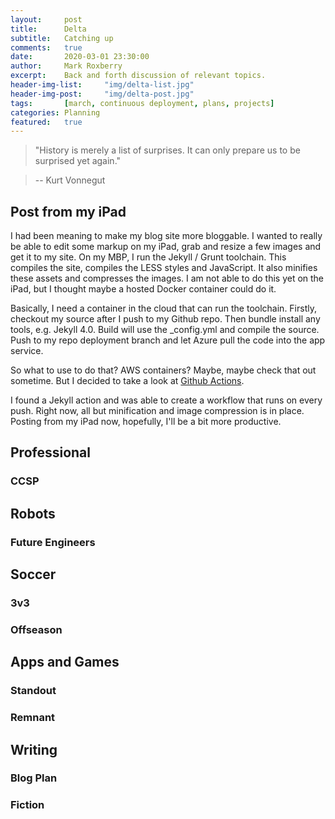 ```yaml
---
layout:     post
title:      Delta
subtitle:   Catching up
comments:   true
date:       2020-03-01 23:30:00
author:     Mark Roxberry
excerpt:    Back and forth discussion of relevant topics.
header-img-list:     "img/delta-list.jpg"
header-img-post:     "img/delta-post.jpg"
tags:       [march, continuous deployment, plans, projects]
categories: Planning
featured:   true
---
```

> "History is merely a list of surprises. It can only prepare us to be surprised yet again."

> -- Kurt Vonnegut

## Post from my iPad
  I had been meaning to make my blog site more bloggable. I wanted to really be able to edit some markup on my iPad, grab and resize a few images and get it to my site.  On my MBP, I run the Jekyll / Grunt toolchain.  This compiles the site, compiles the LESS styles and JavaScript.  It also minifies these assets and compresses the images.  I am not able to do this yet on the iPad, but I thought maybe a hosted Docker container could do it.

  Basically, I need a container in the cloud that can run the toolchain.  Firstly, checkout my source after I push to my Github repo.  Then bundle install any tools, e.g. Jekyll 4.0.  Build will use the _config.yml and compile the source.  Push to my repo deployment branch and let Azure pull the code into the app service.

  So what to use to do that? AWS containers? Maybe, maybe check that out sometime. But I decided to take a look at [Github Actions](https://help.github.com/en/actions).

  I found a Jekyll action and was able to create a workflow that runs on every push.  Right now, all but minification and image compression is in place.  Posting from my iPad now, hopefully, I'll be a bit more productive.
 

## Professional

### CCSP

## Robots

### Future Engineers

## Soccer

### 3v3

### Offseason

## Apps and Games

### Standout

### Remnant

## Writing

### Blog Plan

### Fiction